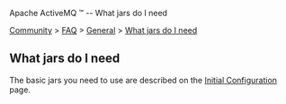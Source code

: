 Apache ActiveMQ ™ -- What jars do I need 

[Community](community.html) > [FAQ](faq.html) > [General](general.html) > [What jars do I need](what-jars-do-i-need.html)


What jars do I need
-------------------

The basic jars you need to use are described on the [Initial Configuration](initial-configuration.html) page.

